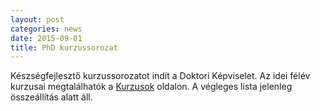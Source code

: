 ```yaml
---
layout: post
categories: news
date: 2015-09-01
title: PhD kurzussorozat
---
```


Készségfejlesztő kurzussorozatot indít a Doktori Képviselet. Az idei félév kurzusai megtalálhatók a [Kurzusok](/lectures.html) oldalon. A végleges lista jelenleg összeállítás alatt áll.
